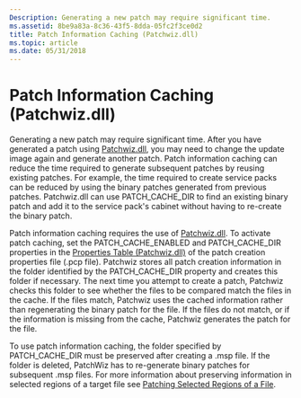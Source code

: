 ```yaml
---
Description: Generating a new patch may require significant time.
ms.assetid: 8be9a83a-8c36-43f5-8dda-05fc2f3ce0d2
title: Patch Information Caching (Patchwiz.dll)
ms.topic: article
ms.date: 05/31/2018
---
```


# Patch Information Caching (Patchwiz.dll)

Generating a new patch may require significant time. After you have generated a patch using [Patchwiz.dll](patchwiz-dll.md), you may need to change the update image again and generate another patch. Patch information caching can reduce the time required to generate subsequent patches by reusing existing patches. For example, the time required to create service packs can be reduced by using the binary patches generated from previous patches. Patchwiz.dll can use PATCH\_CACHE\_DIR to find an existing binary patch and add it to the service pack's cabinet without having to re-create the binary patch.

Patch information caching requires the use of [Patchwiz.dll](patchwiz-dll.md). To activate patch caching, set the PATCH\_CACHE\_ENABLED and PATCH\_CACHE\_DIR properties in the [Properties Table (Patchwiz.dll)](properties-table-patchwiz-dll-.md) of the patch creation properties file (.pcp file). Patchwiz stores all patch creation information in the folder identified by the PATCH\_CACHE\_DIR property and creates this folder if necessary. The next time you attempt to create a patch, Patchwiz checks this folder to see whether the files to be compared match the files in the cache. If the files match, Patchwiz uses the cached information rather than regenerating the binary patch for the file. If the files do not match, or if the information is missing from the cache, Patchwiz generates the patch for the file.

To use patch information caching, the folder specified by PATCH\_CACHE\_DIR must be preserved after creating a .msp file. If the folder is deleted, PatchWiz has to re-generate binary patches for subsequent .msp files. For more information about preserving information in selected regions of a target file see [Patching Selected Regions of a File](patching-selected-regions-of-a-file.md).

 

 




